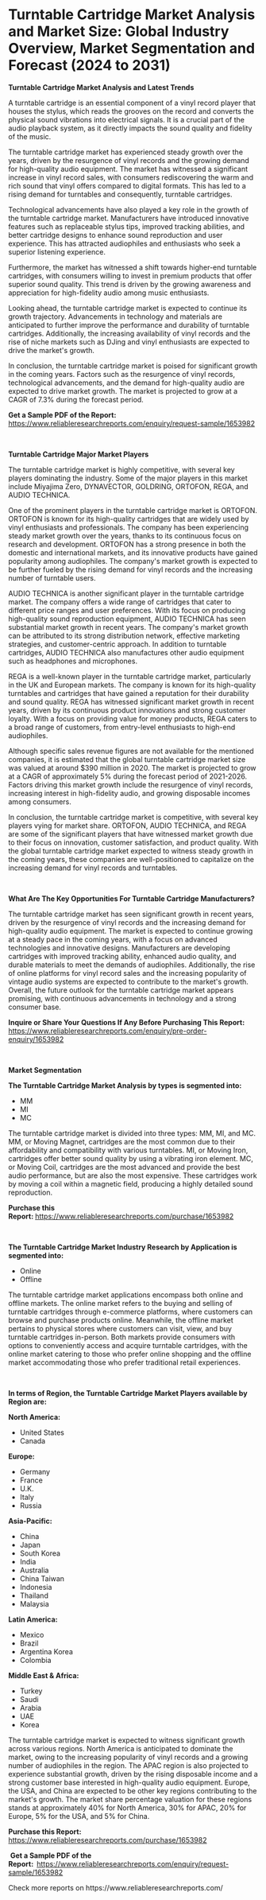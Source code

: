 <p><h1>Turntable Cartridge Market Analysis and Market Size: Global Industry Overview, Market Segmentation and Forecast (2024 to 2031)</h1></p><p><strong>Turntable Cartridge Market Analysis and Latest Trends</strong></p>
<p><p>A turntable cartridge is an essential component of a vinyl record player that houses the stylus, which reads the grooves on the record and converts the physical sound vibrations into electrical signals. It is a crucial part of the audio playback system, as it directly impacts the sound quality and fidelity of the music.</p><p>The turntable cartridge market has experienced steady growth over the years, driven by the resurgence of vinyl records and the growing demand for high-quality audio equipment. The market has witnessed a significant increase in vinyl record sales, with consumers rediscovering the warm and rich sound that vinyl offers compared to digital formats. This has led to a rising demand for turntables and consequently, turntable cartridges.</p><p>Technological advancements have also played a key role in the growth of the turntable cartridge market. Manufacturers have introduced innovative features such as replaceable stylus tips, improved tracking abilities, and better cartridge designs to enhance sound reproduction and user experience. This has attracted audiophiles and enthusiasts who seek a superior listening experience.</p><p>Furthermore, the market has witnessed a shift towards higher-end turntable cartridges, with consumers willing to invest in premium products that offer superior sound quality. This trend is driven by the growing awareness and appreciation for high-fidelity audio among music enthusiasts.</p><p>Looking ahead, the turntable cartridge market is expected to continue its growth trajectory. Advancements in technology and materials are anticipated to further improve the performance and durability of turntable cartridges. Additionally, the increasing availability of vinyl records and the rise of niche markets such as DJing and vinyl enthusiasts are expected to drive the market's growth.</p><p>In conclusion, the turntable cartridge market is poised for significant growth in the coming years. Factors such as the resurgence of vinyl records, technological advancements, and the demand for high-quality audio are expected to drive market growth. The market is projected to grow at a CAGR of 7.3% during the forecast period.</p></p>
<p><strong>Get a Sample PDF of the Report:&nbsp;</strong> <a href="https://www.reliableresearchreports.com/enquiry/request-sample/1653982">https://www.reliableresearchreports.com/enquiry/request-sample/1653982</a></p>
<p>&nbsp;</p>
<p><strong>Turntable Cartridge Major Market Players</strong></p>
<p><p>The turntable cartridge market is highly competitive, with several key players dominating the industry. Some of the major players in this market include Miyajima Zero, DYNAVECTOR, GOLDRING, ORTOFON, REGA, and AUDIO TECHNICA.</p><p>One of the prominent players in the turntable cartridge market is ORTOFON. ORTOFON is known for its high-quality cartridges that are widely used by vinyl enthusiasts and professionals. The company has been experiencing steady market growth over the years, thanks to its continuous focus on research and development. ORTOFON has a strong presence in both the domestic and international markets, and its innovative products have gained popularity among audiophiles. The company's market growth is expected to be further fueled by the rising demand for vinyl records and the increasing number of turntable users.</p><p>AUDIO TECHNICA is another significant player in the turntable cartridge market. The company offers a wide range of cartridges that cater to different price ranges and user preferences. With its focus on producing high-quality sound reproduction equipment, AUDIO TECHNICA has seen substantial market growth in recent years. The company's market growth can be attributed to its strong distribution network, effective marketing strategies, and customer-centric approach. In addition to turntable cartridges, AUDIO TECHNICA also manufactures other audio equipment such as headphones and microphones.</p><p>REGA is a well-known player in the turntable cartridge market, particularly in the UK and European markets. The company is known for its high-quality turntables and cartridges that have gained a reputation for their durability and sound quality. REGA has witnessed significant market growth in recent years, driven by its continuous product innovations and strong customer loyalty. With a focus on providing value for money products, REGA caters to a broad range of customers, from entry-level enthusiasts to high-end audiophiles.</p><p>Although specific sales revenue figures are not available for the mentioned companies, it is estimated that the global turntable cartridge market size was valued at around $390 million in 2020. The market is projected to grow at a CAGR of approximately 5% during the forecast period of 2021-2026. Factors driving this market growth include the resurgence of vinyl records, increasing interest in high-fidelity audio, and growing disposable incomes among consumers.</p><p>In conclusion, the turntable cartridge market is competitive, with several key players vying for market share. ORTOFON, AUDIO TECHNICA, and REGA are some of the significant players that have witnessed market growth due to their focus on innovation, customer satisfaction, and product quality. With the global turntable cartridge market expected to witness steady growth in the coming years, these companies are well-positioned to capitalize on the increasing demand for vinyl records and turntables.</p></p>
<p>&nbsp;</p>
<p><strong>What Are The Key Opportunities For Turntable Cartridge Manufacturers?</strong></p>
<p><p>The turntable cartridge market has seen significant growth in recent years, driven by the resurgence of vinyl records and the increasing demand for high-quality audio equipment. The market is expected to continue growing at a steady pace in the coming years, with a focus on advanced technologies and innovative designs. Manufacturers are developing cartridges with improved tracking ability, enhanced audio quality, and durable materials to meet the demands of audiophiles. Additionally, the rise of online platforms for vinyl record sales and the increasing popularity of vintage audio systems are expected to contribute to the market's growth. Overall, the future outlook for the turntable cartridge market appears promising, with continuous advancements in technology and a strong consumer base.</p></p>
<p><strong>Inquire or Share Your Questions If Any Before Purchasing This Report:</strong> <a href="https://www.reliableresearchreports.com/enquiry/pre-order-enquiry/1653982">https://www.reliableresearchreports.com/enquiry/pre-order-enquiry/1653982</a></p>
<p>&nbsp;</p>
<p><strong>Market Segmentation</strong></p>
<p><strong>The Turntable Cartridge Market Analysis by types is segmented into:</strong></p>
<p><ul><li>MM</li><li>MI</li><li>MC</li></ul></p>
<p><p>The turntable cartridge market is divided into three types: MM, MI, and MC. MM, or Moving Magnet, cartridges are the most common due to their affordability and compatibility with various turntables. MI, or Moving Iron, cartridges offer better sound quality by using a vibrating iron element. MC, or Moving Coil, cartridges are the most advanced and provide the best audio performance, but are also the most expensive. These cartridges work by moving a coil within a magnetic field, producing a highly detailed sound reproduction.</p></p>
<p><strong>Purchase this Report:&nbsp;</strong><a href="https://www.reliableresearchreports.com/purchase/1653982">https://www.reliableresearchreports.com/purchase/1653982</a></p>
<p>&nbsp;</p>
<p><strong>The Turntable Cartridge Market Industry Research by Application is segmented into:</strong></p>
<p><ul><li>Online</li><li>Offline</li></ul></p>
<p><p>The turntable cartridge market applications encompass both online and offline markets. The online market refers to the buying and selling of turntable cartridges through e-commerce platforms, where customers can browse and purchase products online. Meanwhile, the offline market pertains to physical stores where customers can visit, view, and buy turntable cartridges in-person. Both markets provide consumers with options to conveniently access and acquire turntable cartridges, with the online market catering to those who prefer online shopping and the offline market accommodating those who prefer traditional retail experiences.</p></p>
<p>&nbsp;</p>
<p><strong>In terms of Region, the Turntable Cartridge Market Players available by Region are:</strong></p>
<p>
    <p> <strong> North America: </strong>
        <ul>
            <li>United States</li>
            <li>Canada</li>
        </ul>
        </p> 
    <p> <strong> Europe: </strong>
        <ul>
            <li>Germany</li>
            <li>France</li>
            <li>U.K.</li>
            <li>Italy</li>
            <li>Russia</li>
        </ul>
        </p> 
    <p> <strong> Asia-Pacific: </strong>
        <ul>
            <li>China</li>
            <li>Japan</li>
            <li>South Korea</li>
            <li>India</li>
            <li>Australia</li>
            <li>China Taiwan</li>
            <li>Indonesia</li>
            <li>Thailand</li>
            <li>Malaysia</li>
        </ul>
        </p> 
    <p> <strong> Latin America: </strong>
        <ul>
            <li>Mexico</li>
            <li>Brazil</li>
            <li>Argentina Korea</li>
            <li>Colombia</li>
        </ul>
        </p> 
    <p> <strong> Middle East & Africa: </strong>
        <ul>
            <li>Turkey</li>
            <li>Saudi</li>
            <li>Arabia</li>
            <li>UAE</li>
            <li>Korea</li>
        </ul>
    </p>
    </p>
<p><p>The turntable cartridge market is expected to witness significant growth across various regions. North America is anticipated to dominate the market, owing to the increasing popularity of vinyl records and a growing number of audiophiles in the region. The APAC region is also projected to experience substantial growth, driven by the rising disposable income and a strong customer base interested in high-quality audio equipment. Europe, the USA, and China are expected to be other key regions contributing to the market's growth. The market share percentage valuation for these regions stands at approximately 40% for North America, 30% for APAC, 20% for Europe, 5% for the USA, and 5% for China.</p></p>
<p><strong>Purchase this Report: </strong><a href="https://www.reliableresearchreports.com/purchase/1653982">https://www.reliableresearchreports.com/purchase/1653982</a></p>
<p>&nbsp;<strong>Get a Sample PDF of the Report:&nbsp;&nbsp;</strong><a href="https://www.reliableresearchreports.com/enquiry/request-sample/1653982">https://www.reliableresearchreports.com/enquiry/request-sample/1653982</a></p>
<p><strong></strong></p>
<p>Check more reports on https://www.reliableresearchreports.com/</p>
